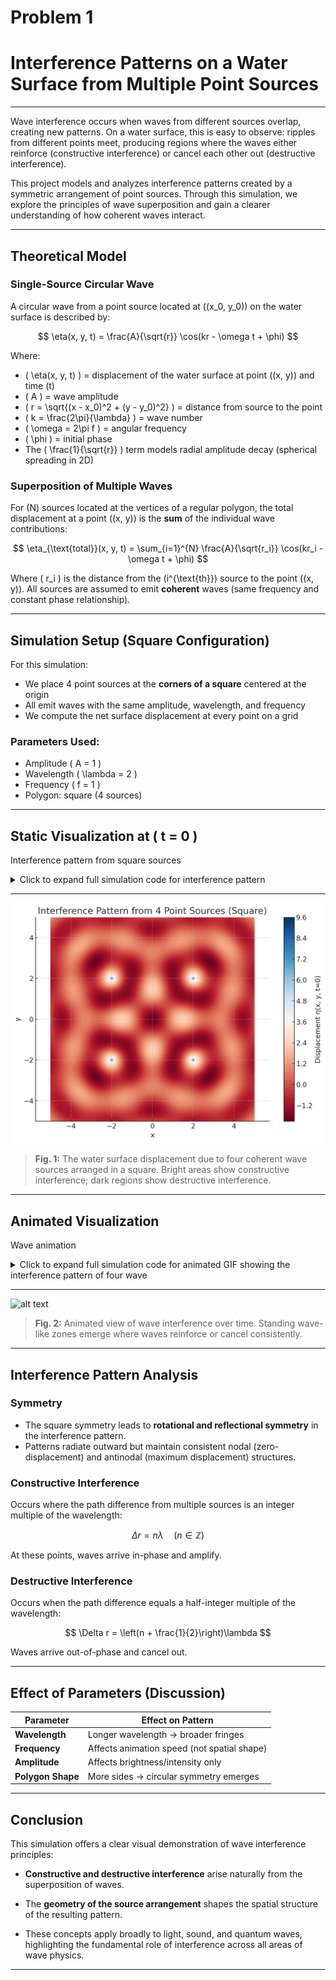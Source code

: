 # Problem 1
# Interference Patterns on a Water Surface from Multiple Point Sources

---

Wave interference occurs when waves from different sources overlap, creating new patterns. On a water surface, this is easy to observe: ripples from different points meet, producing regions where the waves either reinforce (constructive interference) or cancel each other out (destructive interference).

This project models and analyzes interference patterns created by a symmetric arrangement of point sources. Through this simulation, we explore the principles of wave superposition and gain a clearer understanding of how coherent waves interact.

---

## Theoretical Model

### Single-Source Circular Wave

A circular wave from a point source located at \((x_0, y_0)\) on the water surface is described by:

$$
\eta(x, y, t) = \frac{A}{\sqrt{r}} \cos(kr - \omega t + \phi)
$$

Where:

- \( \eta(x, y, t) \) = displacement of the water surface at point \((x, y)\) and time \(t\)  
- \( A \) = wave amplitude  
- \( r = \sqrt{(x - x_0)^2 + (y - y_0)^2} \) = distance from source to the point  
- \( k = \frac{2\pi}{\lambda} \) = wave number  
- \( \omega = 2\pi f \) = angular frequency  
- \( \phi \) = initial phase  
- The \( \frac{1}{\sqrt{r}} \) term models radial amplitude decay (spherical spreading in 2D)

###  Superposition of Multiple Waves

For \(N\) sources located at the vertices of a regular polygon, the total displacement at a point \((x, y)\) is the **sum** of the individual wave contributions:

$$
\eta_{\text{total}}(x, y, t) = \sum_{i=1}^{N} \frac{A}{\sqrt{r_i}} \cos(kr_i - \omega t + \phi)
$$

Where \( r_i \) is the distance from the \(i^{\text{th}}\) source to the point \((x, y)\). All sources are assumed to emit **coherent** waves (same frequency and constant phase relationship).

---

##  Simulation Setup (Square Configuration)

For this simulation:
- We place 4 point sources at the **corners of a square** centered at the origin
- All emit waves with the same amplitude, wavelength, and frequency
- We compute the net surface displacement at every point on a grid

###  Parameters Used:
- Amplitude \( A = 1 \)
- Wavelength \( \lambda = 2 \)
- Frequency \( f = 1 \)
- Polygon: square (4 sources)

---

##  Static Visualization at \( t = 0 \)

Interference pattern from square sources
<details>
<summary>Click to expand full simulation code for  interference pattern</summary>

<pre><code>
    # Re-run after kernel reset
import numpy as np
import matplotlib.pyplot as plt

# Wave parameters
A = 1            # Amplitude
wavelength = 2   # Wavelength (lambda)
frequency = 1    # Frequency (f)
phi = 0          # Initial phase
k = 2 * np.pi / wavelength
omega = 2 * np.pi * frequency

# Grid setup
grid_size = 300
x = np.linspace(-5, 5, grid_size)
y = np.linspace(-5, 5, grid_size)
X, Y = np.meshgrid(x, y)

# Square vertex positions (centered)
L = 4  # side length
vertices = [
    (-L/2, -L/2),
    (-L/2,  L/2),
    ( L/2,  L/2),
    ( L/2, -L/2)
]

# Superposition at a fixed time t = 0
t = 0
eta_total = np.zeros_like(X)
for (x0, y0) in vertices:
    R = np.sqrt((X - x0)**2 + (Y - y0)**2) + 1e-6  # Avoid division by zero
    eta = (A / np.sqrt(R)) * np.cos(k * R - omega * t + phi)
    eta_total += eta

# Plotting
plt.figure(figsize=(8, 6))
plt.contourf(X, Y, eta_total, levels=100, cmap='RdBu')
plt.colorbar(label='Displacement η(x, y, t=0)')
plt.title('Interference Pattern from 4 Point Sources (Square)')
plt.xlabel('x')
plt.ylabel('y')
plt.axis('equal')
plt.tight_layout()
plt.show()

</code></pre>

</details>

---
![alt text](<Interference Pattern From 4 Point Sources (Square).png>)


> **Fig. 1:** The water surface displacement due to four coherent wave sources arranged in a square. Bright areas show constructive interference; dark regions show destructive interference.

---

##  Animated Visualization

Wave animation

<details>
<summary>Click to expand full simulation code for animated GIF showing the interference pattern of four wave</summary>

<pre><code>
    import numpy as np
import matplotlib.pyplot as plt
import matplotlib.animation as animation

# --- Parameters ---
A = 1            # Amplitude
wavelength = 2   # Wavelength
frequency = 1    # Frequency
phi = 0          # Initial phase
k = 2 * np.pi / wavelength
omega = 2 * np.pi * frequency

# --- Grid setup ---
grid_size = 300
x = np.linspace(-5, 5, grid_size)
y = np.linspace(-5, 5, grid_size)
X, Y = np.meshgrid(x, y)

# --- Square vertices (sources) ---
L = 4  # Side length of square
vertices = [
    (-L/2, -L/2),
    (-L/2,  L/2),
    ( L/2,  L/2),
    ( L/2, -L/2)
]

# --- Set up the figure ---
fig, ax = plt.subplots(figsize=(8, 6))
cmap = plt.get_cmap('RdBu')

# Initial contour (dummy)
contour = ax.contourf(X, Y, np.zeros_like(X), levels=100, cmap=cmap)
cbar = plt.colorbar(contour, ax=ax)
cbar.set_label('Displacement η(x, y, t)')
ax.set_title('Wave Interference Pattern')
ax.set_xlabel('x')
ax.set_ylabel('y')
ax.set_aspect('equal')

# --- Update function for animation ---
def update(frame):
    t = frame * 0.1  # Time increment
    eta_total = np.zeros_like(X)
    
    for (x0, y0) in vertices:
        R = np.sqrt((X - x0)**2 + (Y - y0)**2) + 1e-6  # Small term to avoid divide-by-zero
        eta = (A / np.sqrt(R)) * np.cos(k * R - omega * t + phi)
        eta_total += eta
    
    ax.clear()
    contour = ax.contourf(X, Y, eta_total, levels=100, cmap=cmap)
    ax.set_title(f'Wave Interference at t = {t:.1f} s')
    ax.set_xlabel('x')
    ax.set_ylabel('y')
    ax.set_aspect('equal')
    return contour.collections

# --- Create animation ---
ani = animation.FuncAnimation(fig, update, frames=60, blit=False)

# --- Save as GIF ---
ani.save('square_wave_interference.gif', writer='pillow', fps=10)

plt.close(fig)


</code></pre>

</details>

---

![alt text](square_wave_interference.gif)

> **Fig. 2:** Animated view of wave interference over time. Standing wave-like zones emerge where waves reinforce or cancel consistently.

---

##  Interference Pattern Analysis

###  Symmetry

- The square symmetry leads to **rotational and reflectional symmetry** in the interference pattern.
- Patterns radiate outward but maintain consistent nodal (zero-displacement) and antinodal (maximum displacement) structures.

###  Constructive Interference

Occurs where the path difference from multiple sources is an integer multiple of the wavelength:

$$
\Delta r = n\lambda \quad (n \in \mathbb{Z})
$$

At these points, waves arrive in-phase and amplify.

###  Destructive Interference

Occurs when the path difference equals a half-integer multiple of the wavelength:

$$
\Delta r = \left(n + \frac{1}{2}\right)\lambda
$$

Waves arrive out-of-phase and cancel out.

---

##  Effect of Parameters (Discussion)

| Parameter       | Effect on Pattern                          |
|----------------|---------------------------------------------|
| **Wavelength**  | Longer wavelength → broader fringes        |
| **Frequency**   | Affects animation speed (not spatial shape)|
| **Amplitude**   | Affects brightness/intensity only          |
| **Polygon Shape** | More sides → circular symmetry emerges   |

---


## Conclusion

This simulation offers a clear visual demonstration of wave interference principles:

- **Constructive and destructive interference** arise naturally from the superposition of waves.

- The **geometry of the source arrangement** shapes the spatial structure of the resulting pattern.

- These concepts apply broadly to light, sound, and quantum waves, highlighting the fundamental role of interference across all areas of wave physics.

---

